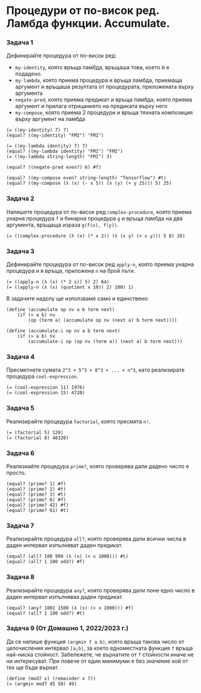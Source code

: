 # Процедури от по-висок ред. Ламбда функции. Accumulate.

### Задача 1
Дефинирайте процедура от по-висок ред:
 - `my-identity`, която връща ламбда, връщаша това, което ѝ е подадено.
 - `my-lambda`, която приема процедура и връща ламбда, приемаща аргумент и връщаша резултата от процедурата, приложената върху аргумента
 - `negate-pred`, която приема предикат и връща ламбда, която приема аргумент и прилага отрицанието на предиката върху него
 - `my-compose`, която приема 2 процедури и връща тяхната композиция върху аргумент на ламбда

```racket
(= ((my-identity) 7) 7)
(equal? ((my-identity) "FMI") "FMI")

(= ((my-lambda identity) 7) 7)
(equal? ((my-lambda identity) "FMI") "FMI")
(= ((my-lambda string-length) "FMI") 3)

(equal? ((negate-pred even?) 6) #f)

(equal? ((my-compose even? string-length) "Tensorflow") #t)
(equal? ((my-compose (λ (x) (- x 5)) (λ (y) (+ y 25))) 5) 25)
```

### Задача 2
Напишете процедура от по-висок ред `complex-procedure`, която приема унарна процедура `f` и бинарна процедура `g` и връща ламбда на два аргумента, връщаща израза `g(f(x), f(y))`.

```racket
(= ((complex-procedure (λ (x) (* x 2)) (λ (x y) (+ x y))) 5 8) 26)
```

### Задача 3
Дефинирайте процедура от по-висок ред `apply-n`, която приема унарна процедура и я връща, приложена `n` на брой пъти.

```racket
(= ((apply-n (λ (x) (* 2 x)) 5) 2) 64)
(= ((apply-n (λ (x) (quotient x 10)) 2) 100) 1)
```

В задачите надолу ще използваме само и единствено:

```racket
(define (accumulate op nv a b term next)
    (if (> a b) nv
        (op (term a) (accumulate op nv (next a) b term next))))

(define (accumulate-i op nv a b term next)
    (if (> a b) nv
        (accumulate-i op (op nv (term a)) (next a) b term next)))
```

### Задача 4
Пресметнете сумата `2^3 + 5^3 + 8^3 + ... + n^3`, като реализирате процедура `cool-expression`.

```racket
(= (cool-expression 11) 1976)
(= (cool-expression 15) 4720)
```

### Задача 5
Реализирайте процедура `factorial`, която пресмята `n!`.

```racket
(= (factorial 5) 120)
(= (factorial 8) 40320)
```

### Задача 6
Реализиайте процедура `prime?`, която проверява дали дадено число е просто.

```racket
(equal? (prime? 1) #f)
(equal? (prime? 2) #t)
(equal? (prime? 3) #t)
(equal? (prime? 6) #f)
(equal? (prime? 42) #f)
(equal? (prime? 61) #t)
```

### Задача 7
Реализирайте процедура `all?`, която проверява дали всички числа в даден интервал изпълняват даден предикат.

```racket
(equal? (all? 100 999 (λ (x) (< x 1000))) #t)
(equal? (all? 1 100 odd?) #f)
```

### Задача 8
Реализирайте процедура `any?`, която проверява дали поне едно число в даден интервал изпълняваа даден предикат.

```racket
(equal? (any? 1001 1500 (λ (x) (< x 1000))) #f)
(equal? (all? 1 100 odd?) #t)
```

### Задача 9 (От Домашно 1, 2022/2023 г.)
Да се напише функция `(argmin f a b)`, която връща такова число от целочисления интервал `[a;b]`, за което едноместната функция `f` връща най-ниска стойност. Забележете, че върнатите от `f` стойности иначе не ни интересуват. При повече от един минимуми е без значение кой от тях ще бъде върнат.

```racket
(define (mod7 x) (remainder x 7))
(= (argmin mod7 45 50) 49)
```